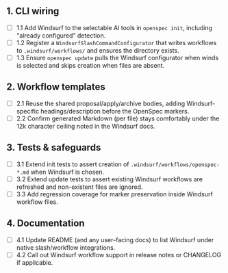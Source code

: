 ## 1. CLI wiring
- [ ] 1.1 Add Windsurf to the selectable AI tools in `openspec init`, including "already configured" detection.
- [ ] 1.2 Register a `WindsurfSlashCommandConfigurator` that writes workflows to `.windsurf/workflows/` and ensures the directory exists.
- [ ] 1.3 Ensure `openspec update` pulls the Windsurf configurator when winds is selected and skips creation when files are absent.

## 2. Workflow templates
- [ ] 2.1 Reuse the shared proposal/apply/archive bodies, adding Windsurf-specific headings/description before the OpenSpec markers.
- [ ] 2.2 Confirm generated Markdown (per file) stays comfortably under the 12k character ceiling noted in the Windsurf docs.

## 3. Tests & safeguards
- [ ] 3.1 Extend init tests to assert creation of `.windsurf/workflows/openspec-*.md` when Windsurf is chosen.
- [ ] 3.2 Extend update tests to assert existing Windsurf workflows are refreshed and non-existent files are ignored.
- [ ] 3.3 Add regression coverage for marker preservation inside Windsurf workflow files.

## 4. Documentation
- [ ] 4.1 Update README (and any user-facing docs) to list Windsurf under native slash/workflow integrations.
- [ ] 4.2 Call out Windsurf workflow support in release notes or CHANGELOG if applicable.
